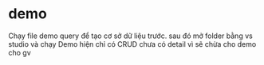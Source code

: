 # demo
Chạy file demo query để tạo cơ sở dữ liệu trước.
sau đó mở folder bằng vs studio và chạy
Demo hiện chỉ có CRUD chưa có detail vì sẽ chừa cho demo cho gv
